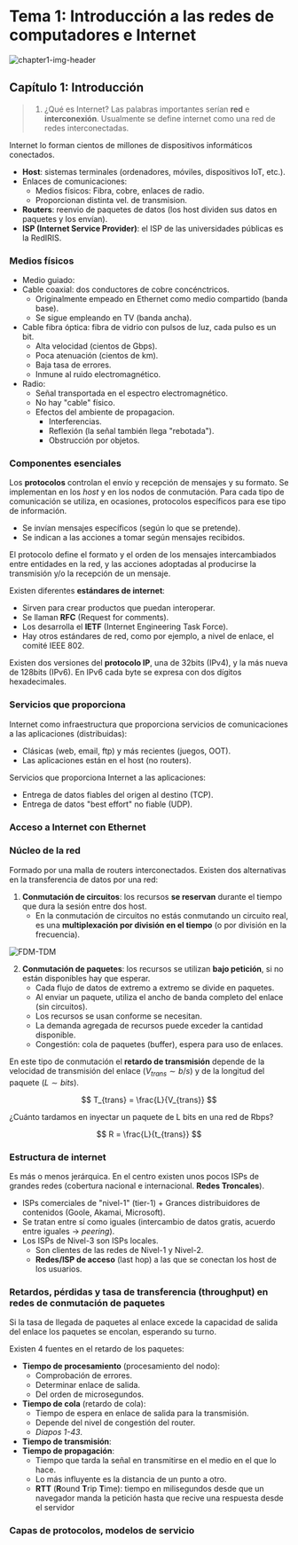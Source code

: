 # Tema 1: Introducción a las redes de computadores e Internet

![chapter1-img-header](https://www.nicepng.com/png/full/116-1167391_7-caractersticas-de-internet-y-las-redes-sociales.png)

## Capítulo 1: Introducción
> 1. ¿Qué es Internet?
> Las palabras importantes serían **red** e **interconexión**.
> Usualmente se define internet como una red de redes interconectadas.

Internet lo forman cientos de millones de dispositivos informáticos conectados.

* **Host**: sistemas terminales (ordenadores, móviles, dispositivos IoT, etc.).
* Enlaces de comunicaciones:
    * Medios físicos: Fibra, cobre, enlaces de radio.
    * Proporcionan distinta vel. de transmision.
* **Routers**: reenvio de paquetes de datos (los host dividen sus datos en paquetes y los envían).
* **ISP (Internet Service Provider)**: el ISP de las universidades públicas es la RedIRIS.

### Medios físicos
* Medio guiado:
* Cable coaxial: dos conductores de cobre concénctricos.
    * Originalmente empeado en Ethernet como medio compartido (banda base).
    * Se sigue empleando en TV (banda ancha).
* Cable fibra óptica: fibra de vidrio con pulsos de luz, cada pulso es un bit.
    * Alta velocidad (cientos de Gbps).
    * Poca atenuación (cientos de km).
    * Baja tasa de errores.
    * Inmune al ruido electromagnético.
* Radio:
    * Señal transportada en el espectro electromagnético.
    * No hay "cable" físico.
    * Efectos del ambiente de propagacion.
        * Interferencias.
        * Reflexión (la señal también llega "rebotada").
        * Obstrucción por objetos.

### Componentes esenciales
Los **protocolos** controlan el envío y recepción de mensajes y su formato. Se implementan en los *host* y en los nodos de conmutación. Para cada tipo de comunicación se utiliza, en ocasiones, protocolos específicos para ese tipo de información.
* Se invían mensajes específicos (según lo que se pretende).
* Se indican a las acciones a tomar según mensajes recibidos.

El protocolo define el formato y el orden de los mensajes intercambiados entre entidades en la red, y las acciones adoptadas al producirse la transmisión y/o la recepción de un mensaje.

Existen diferentes **estándares de internet**:
* Sirven para crear productos que puedan interoperar.
* Se llaman **RFC** (Request for comments).
* Los desarrolla el **IETF** (Internet Engineering Task Force).
* Hay otros estándares de red, como por ejemplo, a nivel de enlace, el comité IEEE 802.

Existen dos versiones del **protocolo IP**, una de 32bits (IPv4), y la más nueva de 128bits (IPv6). En IPv6 cada byte se expresa con dos dígitos hexadecimales.

### Servicios que proporciona
Internet como infraestructura que proporciona servicios de comunicaciones a las aplicaciones (distribuidas):
* Clásicas (web, email, ftp) y más recientes (juegos, OOT).
* Las aplicaciones están en el host (no routers).

Servicios que proporciona Internet a las aplicaciones:
* Entrega de datos fiables del origen al destino (TCP).
* Entrega de datos "best effort" no fiable (UDP).

### Acceso a Internet con Ethernet

### Núcleo de la red
Formado por una malla de routers interconectados. Existen dos alternativas en la transferencia de datos por una red:
1. **Conmutación de circuitos**: los recursos **se reservan** durante el tiempo que dura la sesión entre dos host. 
    * En la conmutación de circuitos no estás conmutando un circuito real, es una **multiplexación por división en el tiempo** (o por división en la frecuencia).

![FDM-TDM](https://image1.slideserve.com/2973657/circuit-switching-fdm-and-tdm-n.jpg)

2. **Conmutación de paquetes**: los recursos se utilizan **bajo petición**, si no están disponibles hay que esperar.
    * Cada flujo de datos de extremo a extremo se divide en paquetes.
    * Al enviar un paquete, utiliza el ancho de banda completo del enlace (sin circuitos).
    * Los recursos se usan conforme se necesitan.
    * La demanda agregada de recursos puede exceder la cantidad disponible.
    * Congestión: cola de paquetes (buffer), espera para uso de enlaces.

En este tipo de conmutación el **retardo de transmisión** depende de la velocidad de transmisión del enlace $(V_{trans} \sim b/s)$ y de la longitud del paquete $(L \sim bits)$.

$$
T_{trans} = \frac{L}{V_{trans}}
$$

¿Cuánto tardamos en inyectar un paquete de L bits en una red de Rbps?

$$
R = \frac{L}{t_{trans}}
$$

### Estructura de internet
Es más o menos jerárquica. En el centro existen unos pocos ISPs de grandes redes (cobertura nacional e internacional. **Redes Troncales**).
* ISPs comerciales de "nivel-1" (tier-1) + Grances distribuidores de contenidos (Goole, Akamai, Microsoft).
* Se tratan entre sí como iguales (intercambio de datos gratis, acuerdo entre iguales $\rightarrow$ *peering*).
* Los ISPs de Nivel-3 son ISPs locales.
    * Son clientes de las redes de Nivel-1 y Nivel-2.
    * **Redes/ISP de acceso** (last hop) a las que se conectan los host de los usuarios.

### Retardos, pérdidas y tasa de transferencia (throughput) en redes de conmutación de paquetes
Si la tasa de llegada de paquetes al enlace excede la capacidad de salida del enlace los paquetes se encolan, esperando su turno.

Existen 4 fuentes en el retardo de los paquetes:
* **Tiempo de procesamiento** (procesamiento del nodo):
    * Comprobación de errores.
    * Determinar enlace de salida.
    * Del orden de microsegundos.
* **Tiempo de cola** (retardo de cola):
    * Tiempo de espera en enlace de salida para la transmisión.
    * Depende del nivel de congestión del router.
    * *Diapos 1-43*.
* **Tiempo de transmisión**:
* **Tiempo de propagación**:
    * Tiempo que tarda la señal en transmitirse en el medio en el que lo hace.
    * Lo más influyente es la distancia de un punto a otro.
    * **RTT** (**R**ound **T**rip **T**ime): tiempo en milisegundos desde que un navegador manda la petición hasta que recive una respuesta desde el servidor

### Capas de protocolos, modelos de servicio